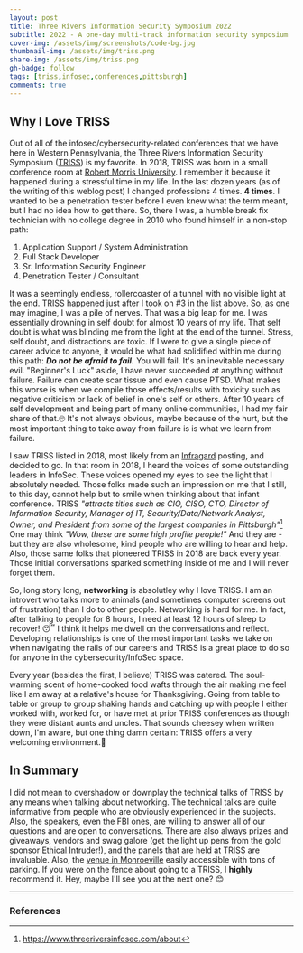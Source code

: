 ```yaml
---
layout: post
title: Three Rivers Information Security Symposium 2022 
subtitle: 2022 - A one-day multi-track information security symposium
cover-img: /assets/img/screenshots/code-bg.jpg
thumbnail-img: /assets/img/triss.png
share-img: /assets/img/triss.png
gh-badge: follow
tags: [triss,infosec,conferences,pittsburgh]
comments: true
---
```

## Why I Love TRISS
Out of all of the infosec/cybersecurity-related conferences that we have here in Western Pennsylvania, the Three Rivers Information Security Symposium ([TRISS](https://www.threeriversinfosec.com/)) is my favorite. In 2018, TRISS was born in a small conference room at [Robert Morris University](https://www.rmu.edu/). I remember it because it happened during a stressful time in my life. In the last dozen years (as of the writing of this weblog post) I changed professions 4 times. **4 times**. I wanted to be a penetration tester before I even knew what the term meant, but I had no idea how to get there. So, there I was, a humble break fix technician with no college degree in 2010 who found himself in a non-stop path:
1. Application Support / System Administration
2. Full Stack Developer
3. Sr. Information Security Engineer
4. Penetration Tester / Consultant

It was a seemingly endless, rollercoaster of a tunnel with no visible light at the end. TRISS happened just after I took on #3 in the list above. So, as one may imagine, I was a pile of nerves. That was a big leap for me. I was essentially drowning in self doubt for almost 10 years of my life. That self doubt is what was blinding me from the light at the end of the tunnel. Stress, self doubt, and distractions are toxic. If I were to give a single piece of career advice to anyone, it would be what had solidified within me during this path: ***Do not be afraid to fail.*** You will fail. It's an inevitable necessary evil. "Beginner's Luck" aside, I have never succeeded at anything without failure. Failure can create scar tissue and even cause PTSD. What makes this worse is when we compile those effects/results with toxicity such as negative criticism or lack of belief in one's self or others. After 10 years of self development and being part of many online communities, I had my fair share of that.🙄 It's not always obvious, maybe because of the hurt, but the most important thing to take away from failure is is what we learn from failure. 

I saw TRISS listed in 2018, most likely from an [Infragard](https://www.infragard-pittsburgh.org/) posting, and decided to go. In that room in 2018, I heard the voices of some outstanding leaders in InfoSec. These voices opened my eyes to see the light that I absolutely needed. Those folks made such an impression on me that I still, to this day, cannot help but to smile when thinking about that infant conference. TRISS *"attracts titles such as CIO, CISO, CTO, Director of Information Security, Manager of IT, Security/Data/Network Analyst, Owner, and President from some of the largest companies in Pittsburgh"*[^1] One may think *"Wow, these are some high profile people!"* And they are - but they are also wholesome, kind people who are willing to hear and help. Also, those same folks that pioneered TRISS in 2018 are back every year. Those initial conversations sparked something inside of me and I will never forget them. 

So, long story long, **networking** is absolutley why I love TRISS. I am an introvert who talks more to animals (and sometimes computer screens out of frustration) than I do to other people. Networking is hard for me. In fact, after talking to people for 8 hours, I need at least 12 hours of sleep to recover! 😴 I think it helps me dwell on the conversations and reflect. Developing relationships is one of the most important tasks we take on when navigating the rails of our careers and TRISS is a great place to do so for anyone in the cybersecurity/InfoSec space. 

Every year (besides the first, I believe) TRISS was catered. The soul-warming scent of home-cooked food wafts through the air making me feel like I am away at a relative's house for Thanksgiving. Going from table to table or group to group shaking hands and catching up with people I either worked with, worked for, or have met at prior TRISS conferences as though they were distant aunts and uncles. That sounds cheesey when written down, I'm aware, but one thing damn certain: TRISS offers a very welcoming environment.🤝

## In Summary

I did not mean to overshadow or downplay the technical talks of TRISS by any means when talking about networking. The technical talks are quite informative from people who are obviously experienced in the subjects. Also, the speakers, even the FBI ones, are willing to answer all of our questions and are open to conversations. There are also always prizes and giveaways, vendors and swag galore (get the light up pens from the gold sponsor [Ethical Intruder](https://www.ethicalintruder.com/)!), and the panels that are held at TRISS are invaluable. Also, the [venue in Monroeville](http://www.monroevilleconventioncenter.com/) easily accessible with tons of parking. If you were on the fence about going to a TRISS, I **highly** recommend it. Hey, maybe I'll see you at the next one? 😊

---
### References
[^1]: https://www.threeriversinfosec.com/about

